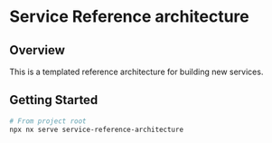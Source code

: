 # Service Reference architecture

## Overview

This is a templated reference architecture for building new services.

## Getting Started

```bash
# From project root
npx nx serve service-reference-architecture
```
